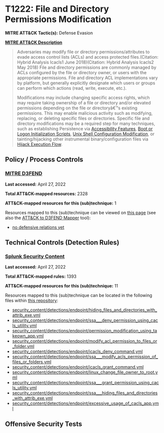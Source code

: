 # T1222: File and Directory Permissions Modification
**MITRE ATT&CK Tactic(s):** Defense Evasion

**[MITRE ATT&CK Description](https://attack.mitre.org/techniques/T1222)**
<blockquote>Adversaries may modify file or directory permissions/attributes to evade access control lists (ACLs) and access protected files.(Citation: Hybrid Analysis Icacls1 June 2018)(Citation: Hybrid Analysis Icacls2 May 2018) File and directory permissions are commonly managed by ACLs configured by the file or directory owner, or users with the appropriate permissions. File and directory ACL implementations vary by platform, but generally explicitly designate which users or groups can perform which actions (read, write, execute, etc.).

Modifications may include changing specific access rights, which may require taking ownership of a file or directory and/or elevated permissions depending on the file or directoryâ€™s existing permissions. This may enable malicious activity such as modifying, replacing, or deleting specific files or directories. Specific file and directory modifications may be a required step for many techniques, such as establishing Persistence via [Accessibility Features](https://attack.mitre.org/techniques/T1546/008), [Boot or Logon Initialization Scripts](https://attack.mitre.org/techniques/T1037), [Unix Shell Configuration Modification](https://attack.mitre.org/techniques/T1546/004), or tainting/hijacking other instrumental binary/configuration files via [Hijack Execution Flow](https://attack.mitre.org/techniques/T1574).</blockquote>

## Policy / Process Controls
### [MITRE D3FEND](https://d3fend.mitre.org/)
**Last accessed:** April 27, 2022

**Total ATT&CK-mapped resources:** 2328

**ATT&CK-mapped resources for this (sub)technique:** 1

Resources mapped to this (sub)technique can be viewed on [this page](https://d3fend.mitre.org/) (see also the [ATT&CK to D3FEND Mapper](https://d3fend.mitre.org/tools/attack-mapper) tool):

* [no defensive relations yet](https://d3fend.mitre.org/techniques/d3f:nodefensiverelationsyet)

## Technical Controls (Detection Rules)
### [Splunk Security Content](https://github.com/splunk/security_content)
**Last accessed:** April 27, 2022

**Total ATT&CK-mapped rules:** 1393

**ATT&CK-mapped resources for this (sub)technique:** 11

Resources mapped to this (sub)technique can be located in the following files within [this repository](https://github.com/splunk/security_content/tree/develop/detections):

* [security_content/detections/endpoint/hiding_files_and_directories_with_attrib_exe.yml](https://github.com/splunk/security_content/blob/develop/detections/endpoint/hiding_files_and_directories_with_attrib_exe.yml)
* [security_content/detections/endpoint/ssa___deny_permission_using_cacls_utility.yml](https://github.com/splunk/security_content/blob/develop/detections/endpoint/ssa___deny_permission_using_cacls_utility.yml)
* [security_content/detections/endpoint/permission_modification_using_takeown_app.yml](https://github.com/splunk/security_content/blob/develop/detections/endpoint/permission_modification_using_takeown_app.yml)
* [security_content/detections/endpoint/modify_acl_permission_to_files_or_folder.yml](https://github.com/splunk/security_content/blob/develop/detections/endpoint/modify_acl_permission_to_files_or_folder.yml)
* [security_content/detections/endpoint/icacls_deny_command.yml](https://github.com/splunk/security_content/blob/develop/detections/endpoint/icacls_deny_command.yml)
* [security_content/detections/endpoint/ssa___modify_acls_permission_of_files_or_folders.yml](https://github.com/splunk/security_content/blob/develop/detections/endpoint/ssa___modify_acls_permission_of_files_or_folders.yml)
* [security_content/detections/endpoint/icacls_grant_command.yml](https://github.com/splunk/security_content/blob/develop/detections/endpoint/icacls_grant_command.yml)
* [security_content/detections/endpoint/linux_change_file_owner_to_root.yml](https://github.com/splunk/security_content/blob/develop/detections/endpoint/linux_change_file_owner_to_root.yml)
* [security_content/detections/endpoint/ssa___grant_permission_using_cacls_utility.yml](https://github.com/splunk/security_content/blob/develop/detections/endpoint/ssa___grant_permission_using_cacls_utility.yml)
* [security_content/detections/endpoint/ssa___hiding_files_and_directories_with_attrib_exe.yml](https://github.com/splunk/security_content/blob/develop/detections/endpoint/ssa___hiding_files_and_directories_with_attrib_exe.yml)
* [security_content/detections/endpoint/excessive_usage_of_cacls_app.yml](https://github.com/splunk/security_content/blob/develop/detections/endpoint/excessive_usage_of_cacls_app.yml)


## Offensive Security Tests
